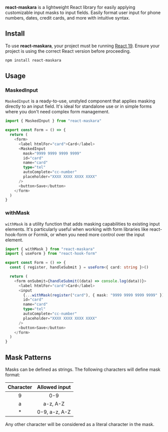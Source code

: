 **react-maskara** is a lightweight React library for easily applying customizable input masks to input fields. Easily format user input for phone numbers, dates, credit cards, and more with intuitive syntax.

## Install

To use **react-maskara**, your project must be running [React 19](https://react.dev/blog/2024/12/05/react-19). Ensure your project is using the correct React version before proceeding.

```bash
npm install react-maskara
```

## Usage

### MaskedInput

`MaskedInput` is a ready-to-use, unstyled component that applies masking directly to an input field. It's ideal for standalone use or in simple forms where you don't need complex form management.

```typescript
import { MaskedInput } from "react-maskara"

export const Form = () => {
  return (
    <form>
      <label htmlFor="card">Card</label>
      <MaskedInput
        mask="9999 9999 9999 9999"
        id="card"
        name="card"
        type="tel"
        autoComplete="cc-number"
        placeholder="XXXX XXXX XXXX XXXX"
      />
      <button>Save</button>
    </form>
  )
}
```

### withMask

`withMask` is a utility function that adds masking capabilities to existing input elements. It's particularly useful when working with form libraries like react-hook-form or Formik, or when you need more control over the input element.

```typescript
import { withMask } from "react-maskara"
import { useForm } from "react-hook-form"

export const Form = () => {
  const { register, handleSubmit } = useForm<{ card: string }>()

  return (
    <form onSubmit={handleSubmit((data) => console.log(data))}>
      <label htmlFor="card">Card</label>
      <input
        {...withMask(register("card"), { mask: "9999 9999 9999 9999" })}
        id="card"
        name="card"
        type="tel"
        autoComplete="cc-number"
        placeholder="XXXX XXXX XXXX XXXX"
      />
      <button>Save</button>
    </form>
  )
}
```

## Mask Patterns

Masks can be defined as strings. The following characters will define mask format:

| Character | Allowed input |
| :-------: | :-----------: |
|     9     |      0-9      |
|     a     |   a-z, A-Z    |
|    \*     | 0-9, a-z, A-Z |

Any other character will be considered as a literal character in the mask.
